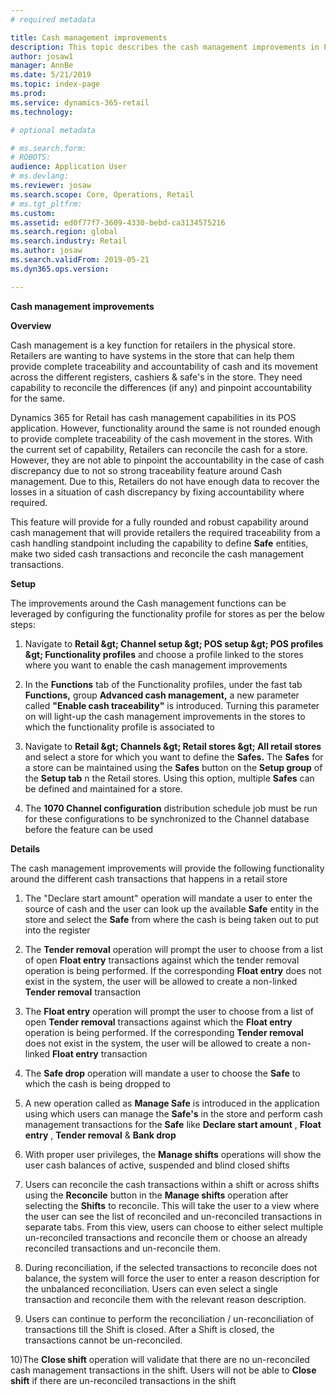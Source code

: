 ```yaml
---
# required metadata

title: Cash management improvements
description: This topic describes the cash management improvements in POS for Dynamics 365 for Retail.
author: josaw1
manager: AnnBe
ms.date: 5/21/2019
ms.topic: index-page
ms.prod: 
ms.service: dynamics-365-retail
ms.technology: 

# optional metadata

# ms.search.form: 
# ROBOTS: 
audience: Application User
# ms.devlang: 
ms.reviewer: josaw
ms.search.scope: Core, Operations, Retail
# ms.tgt_pltfrm: 
ms.custom: 
ms.assetid: ed0f77f7-3609-4330-bebd-ca3134575216
ms.search.region: global
ms.search.industry: Retail
ms.author: josaw
ms.search.validFrom: 2019-05-21
ms.dyn365.ops.version: 

---
```


**Cash management improvements**

**Overview**

Cash management is a key function for retailers in the physical store. Retailers are wanting to have systems in the store that can help them provide complete traceability and accountability of cash and its movement across the different registers, cashiers &amp; safe&#39;s in the store. They need capability to reconcile the differences (if any) and pinpoint accountability for the same.

Dynamics 365 for Retail has cash management capabilities in its POS application. However, functionality around the same is not rounded enough to provide complete traceability of the cash movement in the stores. With the current set of capability, Retailers can reconcile the cash for a store. However, they are not able to pinpoint the accountability in the case of cash discrepancy due to not so strong traceability feature around Cash management. Due to this, Retailers do not have enough data to recover the losses in a situation of cash discrepancy by fixing accountability where required.

This feature will provide for a fully rounded and robust capability around cash management that will provide retailers the required traceability from a cash handling standpoint including the capability to define **Safe** entities, make two sided cash transactions and reconcile the cash management transactions.

**Setup**

The improvements around the Cash management functions can be leveraged by configuring the functionality profile for stores as per the below steps:

1) Navigate to **Retail \&gt; Channel setup \&gt; POS setup \&gt; POS profiles \&gt; Functionality profiles** and choose a profile linked to the stores where you want to enable the cash management improvements

2) In the **Functions** tab of the Functionality profiles, under the fast tab **Functions,** group **Advanced cash management,** a new parameter called **&quot;Enable cash traceability&quot;** is introduced. Turning this parameter on will light-up the cash management improvements in the stores to which the functionality profile is associated to

3) Navigate to **Retail \&gt; Channels \&gt; Retail stores \&gt; All retail stores** and select a store for which you want to define the **Safes.** The **Safes** for a store can be maintained using the **Safes** button on the **Setup group** of the **Setup tab** n the Retail stores. Using this option, multiple **Safes** can be defined and maintained for a store.

4) The **1070 Channel configuration** distribution schedule job must be run for these configurations to be synchronized to the Channel database before the feature can be used

**Details**

The cash management improvements will provide the following functionality around the different cash transactions that happens in a retail store

1) The &quot;Declare start amount&quot; operation will mandate a user to enter the source of cash and the user can look up the available **Safe** entity in the store and select the **Safe** from where the cash is being taken out to put into the register

2) The **Tender removal** operation will prompt the user to choose from a list of open **Float entry** transactions against which the tender removal operation is being performed. If the corresponding **Float entry** does not exist in the system, the user will be allowed to create a non-linked **Tender removal** transaction

3) The **Float entry** operation will prompt the user to choose from a list of open **Tender removal** transactions against which the **Float entry** operation is being performed. If the corresponding **Tender removal** does not exist in the system, the user will be allowed to create a non-linked **Float entry** transaction

4) The **Safe drop** operation will mandate a user to choose the **Safe** to which the cash is being dropped to

5) A new operation called as **Manage Safe** is introduced in the application using which users can manage the **Safe&#39;s** in the store and perform cash management transactions for the **Safe** like **Declare start amount** , **Float entry** , **Tender removal** &amp; **Bank drop**

6) With proper user privileges, the **Manage shifts** operations will show the user cash balances of active, suspended and blind closed shifts

7) Users can reconcile the cash transactions within a shift or across shifts using the **Reconcile** button in the **Manage shifts** operation after selecting the **Shifts** to reconcile. This will take the user to a view where the user can see the list of reconciled and un-reconciled transactions in separate tabs. From this view, users can choose to either select multiple un-reconciled transactions and reconcile them or choose an already reconciled transactions and un-reconcile them.

8) During reconciliation, if the selected transactions to reconcile does not balance, the system will force the user to enter a reason description for the unbalanced reconciliation. Users can even select a single transaction and reconcile them with the relevant reason description.

9) Users can continue to perform the reconciliation / un-reconciliation of transactions till the Shift is closed. After a Shift is closed, the transactions cannot be un-reconciled.

10)The **Close shift** operation will validate that there are no un-reconciled cash management transactions in the shift. Users will not be able to **Close shift** if there are un-reconciled transactions in the shift
